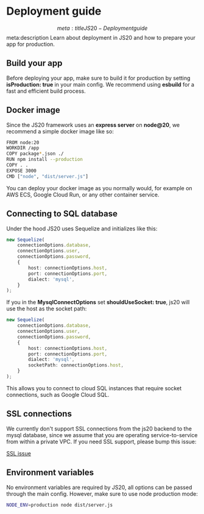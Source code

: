 # Deployment guide
$$ meta:title JS20 - Deployment guide
$$ meta:description Learn about deployment in JS20 and how to prepare your app for production.

## Build your app
Before deploying your app, make sure to build it for production by setting **isProduction: true** in your main config. We recommend using **esbuild** for a fast and efficient build process.

## Docker image

Since the JS20 framework uses an **express server** on **node@20**, we recommend a simple docker image like so:

```bash
FROM node:20
WORKDIR /app
COPY package*.json ./
RUN npm install --production
COPY . .
EXPOSE 3000
CMD ["node", "dist/server.js"]
```

You can deploy your docker image as you normally would, for example on AWS ECS, Google Cloud Run, or any other container service.

## Connecting to SQL database
Under the hood JS20 uses Sequelize and initializes like this:

```ts
new Sequelize(
    connectionOptions.database,
    connectionOptions.user,
    connectionOptions.password,
    {
        host: connectionOptions.host,
        port: connectionOptions.port,
        dialect: 'mysql',
    }
);
```

If you in the **MysqlConnectOptions** set **shouldUseSocket: true**, js20 will use the host as the socket path:

```ts
new Sequelize(
    connectionOptions.database,
    connectionOptions.user,
    connectionOptions.password,
    {
        host: connectionOptions.host,
        port: connectionOptions.port,
        dialect: 'mysql',
        socketPath: connectionOptions.host,
    }
);
```

This allows you to connect to cloud SQL instances that require socket connections, such as Google Cloud SQL.

## SSL connections

We currently don't support SSL connections from the js20 backend to the mysql database, since we assume that you are operating service-to-service from within a private VPC. If you need SSL support, please bump this issue:

[SSL issue](https://github.com/js20org/core/issues/10)

## Environment variables
No environment variables are required by JS20, all options can be passed through the main config. However, make sure to use node production mode:

```bash
NODE_ENV=production node dist/server.js
```
